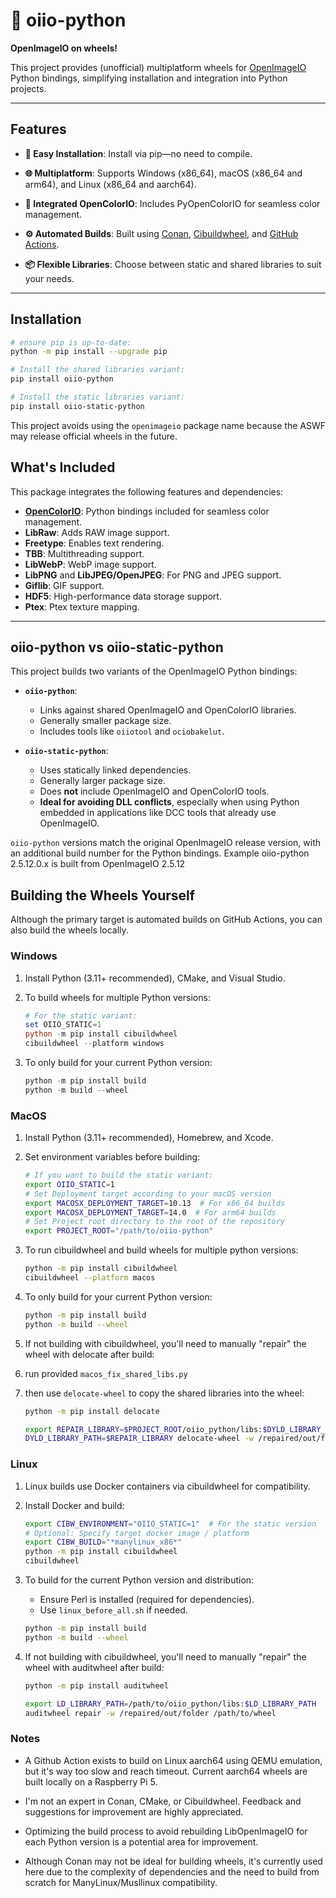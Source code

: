 # 🐍 **oiio-python**

**OpenImageIO on wheels!**

This project provides (unofficial) multiplatform wheels for [OpenImageIO](https://github.com/AcademySoftwareFoundation/OpenImageIO) Python bindings, simplifying installation and integration into Python projects.

---

## **Features**

- **🚀 Easy Installation**: Install via pip—no need to compile.
- **🌐 Multiplatform**: Supports Windows (x86_64), macOS (x86_64 and arm64), and Linux (x86_64 and aarch64).
  
- **🎨 Integrated OpenColorIO**: Includes PyOpenColorIO for seamless color management.
- **⚙️ Automated Builds**: Built using [Conan](https://docs.conan.io/2/), [Cibuildwheel](https://cibuildwheel.pypa.io/en/stable/), and [GitHub Actions](https://github.com/features/actions).
- **📦 Flexible Libraries**: Choose between static and shared libraries to suit your needs.

---

## **Installation**

```bash
# ensure pip is up-to-date:
python -m pip install --upgrade pip

# Install the shared libraries variant:
pip install oiio-python

# Install the static libraries variant:
pip install oiio-static-python
```

This project avoids using the `openimageio` package name because the ASWF may release official wheels in the future.

## **What's Included**

This package integrates the following features and dependencies:

- **[OpenColorIO](https://opencolorio.org/)**: Python bindings included for seamless color management.
- **LibRaw**: Adds RAW image support.
- **Freetype**: Enables text rendering.
- **TBB**: Multithreading support.
- **LibWebP**: WebP image support.
- **LibPNG** and **LibJPEG/OpenJPEG**: For PNG and JPEG support.
- **Giflib**: GIF support.
- **HDF5**: High-performance data storage support.
- **Ptex**: Ptex texture mapping.

---

## **oiio-python vs oiio-static-python**

This project builds two variants of the OpenImageIO Python bindings:

- **`oiio-python`**: 
  - Links against shared OpenImageIO and OpenColorIO libraries.
  - Generally smaller package size.
  - Includes tools like `oiiotool` and `ociobakelut`.

- **`oiio-static-python`**:
  - Uses statically linked dependencies.
  - Generally larger package size.
  - Does **not** include OpenImageIO and OpenColorIO tools.
  - **Ideal for avoiding DLL conflicts**, especially when using Python embedded in applications like DCC tools that already use OpenImageIO.

`oiio-python` versions match the original OpenImageIO release version, with an additional build number for the Python bindings. Example oiio-python 2.5.12.0.x is built from OpenImageIO 2.5.12

## **Building the Wheels Yourself**

Although the primary target is automated builds on GitHub Actions, you can also build the wheels locally.

### **Windows**

1. Install Python (3.11+ recommended), CMake, and Visual Studio.
2. To build wheels for multiple Python versions:

    ```powershell
    # For the static variant:
    set OIIO_STATIC=1
    python -m pip install cibuildwheel
    cibuildwheel --platform windows
    ```

3. To only build for your current Python version:

    ```powershell
    python -m pip install build
    python -m build --wheel
    ```

### **MacOS**

1. Install Python (3.11+ recommended), Homebrew, and Xcode.
2. Set environment variables before building:

    ```bash
    # If you want to build the static variant:
    export OIIO_STATIC=1
    # Set Deployment target according to your macOS version
    export MACOSX_DEPLOYMENT_TARGET=10.13  # For x86_64 builds
    export MACOSX_DEPLOYMENT_TARGET=14.0  # For arm64 builds
    # Set Project root directory to the root of the repository
    export PROJECT_ROOT="/path/to/oiio-python"
    ```

3. To run cibuildwheel and build wheels for multiple python versions:

    ```bash
    python -m pip install cibuildwheel
    cibuildwheel --platform macos
    ```

4. To only build for your current Python version:

    ```bash
    python -m pip install build
    python -m build --wheel
    ```

5. If not building with cibuildwheel, you'll need to manually "repair" the wheel with delocate after build:

6. run provided `macos_fix_shared_libs.py`

7. then use `delocate-wheel` to copy the shared libraries into the wheel:

    ```bash
    python -m pip install delocate

    export REPAIR_LIBRARY=$PROJECT_ROOT/oiio_python/libs:$DYLD_LIBRARY_PATH
    DYLD_LIBRARY_PATH=$REPAIR_LIBRARY delocate-wheel -w /repaired/out/folder -v /path/to/wheel -e $HOME/.conan2
    ```

### **Linux**

1. Linux builds use Docker containers via cibuildwheel for compatibility.
2. Install Docker and build:

    ```bash
    export CIBW_ENVIRONMENT="OIIO_STATIC=1"  # For the static version
    # Optional: Specify target docker image / platform
    export CIBW_BUILD="*manylinux_x86*"
    python -m pip install cibuildwheel
    cibuildwheel
    ```

3. To build for the current Python version and distribution:

    - Ensure Perl is installed (required for dependencies).
    - Use `linux_before_all.sh` if needed.

    ```bash
    python -m pip install build
    python -m build --wheel
    ```

4. If not building with cibuildwheel, you'll need to manually "repair" the wheel with auditwheel after build:

    ```bash	
    python -m pip install auditwheel

    export LD_LIBRARY_PATH=/path/to/oiio_python/libs:$LD_LIBRARY_PATH
    auditwheel repair -w /repaired/out/folder /path/to/wheel 
    ```

### **Notes**

 - A Github Action exists to build on Linux aarch64 using QEMU emulation, but it's way too slow and reach timeout. Current aarch64 wheels are built locally on a Raspberry Pi 5.

 - I'm not an expert in Conan, CMake, or Cibuildwheel. Feedback and suggestions for improvement are highly appreciated.

 - Optimizing the build process to avoid rebuilding LibOpenImageIO for each Python version is a potential area for improvement.

 - Although Conan may not be ideal for building wheels, it's currently used here due to the complexity of dependencies and the need to build from scratch for ManyLinux/Musllinux compatibility.